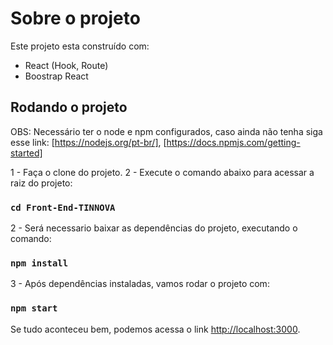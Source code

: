 # Sobre o projeto

Este projeto esta construído com:
- React (Hook, Route) 
- Boostrap React

## Rodando o projeto

OBS: Necessário ter o node e npm configurados, caso ainda não tenha siga esse link: [https://nodejs.org/pt-br/], [https://docs.npmjs.com/getting-started]

1 - Faça o clone do projeto.
2 - Execute o comando abaixo para acessar a raiz do projeto:
### `cd Front-End-TINNOVA` 
2 - Será necessario baixar as dependências do projeto, executando o comando:
### `npm install` 
3 - Após dependências instaladas, vamos rodar o projeto com:
### `npm start` 
Se tudo aconteceu bem, podemos acessa o link
[http://localhost:3000](http://localhost:3000).



